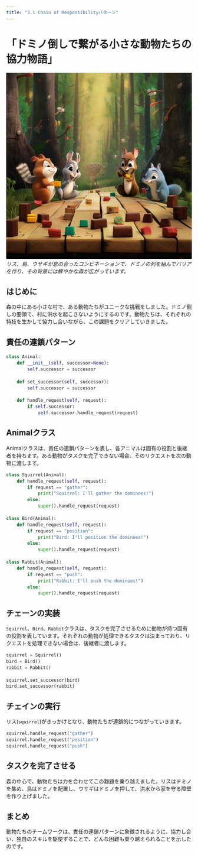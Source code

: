 ```yaml
---
title: "3.1 Chain of Responsibilityパターン"
---
```


# 「ドミノ倒しで繋がる小さな動物たちの協力物語」

![](/images/20230327_gof/Disney_Pixar_Style_A_squirrel_bird_and_rabbit_work_toget.jpg)
*リス、鳥、ウサギが息の合ったコンビネーションで、ドミノの列を組んでバリアを作り、その背景には鮮やかな森が広がっています。*


## はじめに
森の中にある小さな村で、ある動物たちがユニークな挑戦をしました。ドミノ倒しの要領で、村に洪水を起こさないようにするのです。動物たちは、それぞれの特技を生かして協力し合いながら、この課題をクリアしていきました。

## 責任の連鎖パターン
```python
class Animal:
    def __init__(self, successor=None):
        self.successor = successor

    def set_successor(self, successor):
        self.successor = successor

    def handle_request(self, request):
        if self.successor:
            self.successor.handle_request(request)
```
## Animalクラス
Animalクラスは、責任の連鎖パターンを表し、各アニマルは固有の役割と後継者を持ちます。ある動物がタスクを完了できない場合、そのリクエストを次の動物に渡します。

```python
class Squirrel(Animal):
    def handle_request(self, request):
        if request == "gather":
            print("Squirrel: I'll gather the dominoes!")
        else:
            super().handle_request(request)

class Bird(Animal):
    def handle_request(self, request):
        if request == "position":
            print("Bird: I'll position the dominoes!")
        else:
            super().handle_request(request)

class Rabbit(Animal):
    def handle_request(self, request):
        if request == "push":
            print("Rabbit: I'll push the dominoes!")
        else:
            super().handle_request(request)

```

## チェーンの実装
`Squirrel`、`Bird`、`Rabbit`クラスは、タスクを完了させるために動物が持つ固有の役割を表しています。それぞれの動物が処理できるタスクは決まっており、リクエストを処理できない場合は、後継者に渡します。

```python
squirrel = Squirrel()
bird = Bird()
rabbit = Rabbit()

squirrel.set_successor(bird)
bird.set_successor(rabbit)
```

## チェインの実行
リス(`squirrel`)がきっかけとなり、動物たちが連鎖的につながっていきます。

```python
squirrel.handle_request("gather")
squirrel.handle_request("position")
squirrel.handle_request("push")
```

## タスクを完了させる
森の中心で、動物たちは力を合わせてこの難題を乗り越えました。リスはドミノを集め、鳥はドミノを配置し、ウサギはドミノを押して、洪水から家を守る障壁を作り上げました。

## まとめ
動物たちのチームワークは、責任の連鎖パターンに象徴されるように、協力し合い、独自のスキルを駆使することで、どんな困難も乗り越えられることを示したのです。